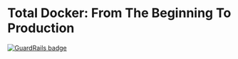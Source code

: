 # Total Docker: From The Beginning To Production

[![GuardRails badge](https://badges.production.guardrails.io/shtakai/udemy-docker-mastery.svg)](https://www.guardrails.io)


